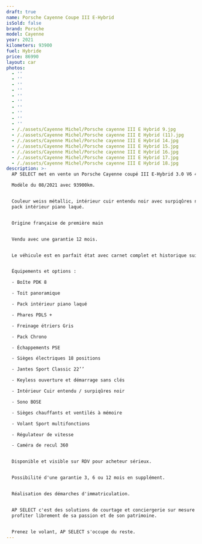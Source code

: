 ```yaml
---
draft: true
name: Porsche Cayenne Coupe III E-Hybrid
isSold: false
brand: Porsche
model: Cayenne
year: 2021
kilometers: 93900
fuel: Hybride
price: 86990
layout: car
photos:
  - ''
  - ''
  - ''
  - ''
  - ''
  - ''
  - ''
  - ''
  - ''
  - ''
  - /./assets/Cayenne Michel/Porsche cayenne III E Hybrid 9.jpg
  - /./assets/Cayenne Michel/Porsche cayenne III E Hybrid (11).jpg
  - /./assets/Cayenne Michel/Porsche cayenne III E Hybrid 14.jpg
  - /./assets/Cayenne Michel/Porsche cayenne III E Hybrid 15.jpg
  - /./assets/Cayenne Michel/Porsche cayenne III E Hybrid 16.jpg
  - /./assets/Cayenne Michel/Porsche cayenne III E Hybrid 17.jpg
  - /./assets/Cayenne Michel/Porsche cayenne III E Hybrid 18.jpg
description: >-
  AP SELECT met en vente un Porsche Cayenne coupé III E-Hybrid 3.0 V6 462ch PDK.

  Modèle du 08/2021 avec 93900km.


  Couleur weiss métallic, intérieur cuir entendu noir avec surpiqûres noir et
  pack intérieur piano laqué.


  Origine française de première main


  Vendu avec une garantie 12 mois.


  Le véhicule est en parfait état avec carnet complet et historique suivi.


  Équipements et options :

  - Boîte PDK 8

  - Toit panoramique

  - Pack intérieur piano laqué

  - Phares PDLS +

  - Freinage étriers Gris

  - Pack Chrono

  - Échappements PSE

  - Sièges électriques 18 positions

  - Jantes Sport Classic 22’’

  - Keyless ouverture et démarrage sans clés

  - Intérieur Cuir entendu / surpiqûres noir

  - Sono BOSE

  - Sièges chauffants et ventilés à mémoire

  - Volant Sport multifonctions

  - Régulateur de vitesse

  - Caméra de recul 360


  Disponible et visible sur RDV pour acheteur sérieux.


  Possibilité d'une garantie 3, 6 ou 12 mois en supplément.


  Réalisation des démarches d'immatriculation.


  AP SELECT c'est des solutions de courtage et conciergerie sur mesure pour
  profiter librement de sa passion et de son patrimoine.


  Prenez le volant, AP SELECT s'occupe du reste.
---
```





